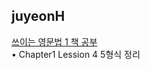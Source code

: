 <h2>juyeonH</h2><a href="https://mycodeplayground66.notion.site/bcf91f2baf8f4ee9aa151dd3c0299b0f?v=1bc87da12bb648429aeb1d5164cd6d89&amp;amp;pvs=4">쓰이는 영문법 1 책 공부</a><br>• Chapter1 Lession 4 5형식 정리